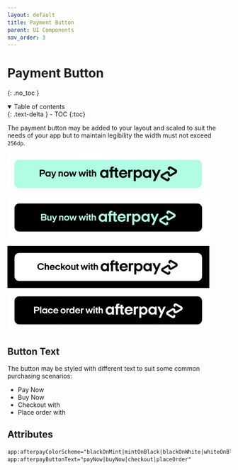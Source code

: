 ```yaml
---
layout: default
title: Payment Button
parent: UI Components
nav_order: 3
---
```


# Payment Button
{: .no_toc }

<details open markdown="block">
  <summary>
    Table of contents
  </summary>
  {: .text-delta }
- TOC
{:toc}
</details>

The payment button may be added to your layout and scaled to suit the needs of your app but to maintain legibility the width must not exceed `256dp`.

![Black on Mint pay now button][button-black-on-mint]
![Mint on Black buy now button][button-mint-on-black]

![Black on White checkout with button][button-black-on-white]
![White on Black place order with button][button-white-on-black]

## Button Text
The button may be styled with different text to suit some common purchasing scenarios:
- Pay Now
- Buy Now
- Checkout with
- Place order with

## Attributes
```xml
app:afterpayColorScheme="blackOnMint|mintOnBlack|blackOnWhite|whiteOnBlack"
app:afterpayButtonText="payNow|buyNow|checkout|placeOrder"
```

[button-black-on-mint]: ../images/button_black_on_mint.png
[button-mint-on-black]: ../images/button_mint_on_black.png
[button-black-on-white]: ../images/button_black_on_white.png
[button-white-on-black]: ../images/button_white_on_black.png
